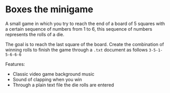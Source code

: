 # Boxes the minigame

A small game in which you try to reach the end of a board of 5 squares with a certain sequence of numbers from 1 to 6, this sequence of numbers represents the rolls of a die.

The goal is to reach the last square of the board. Create the combination of winning rolls to finish the game through a `.txt` document as follows `3-5-1-5-6-6-6`

Features:

- Classic video game background music
- Sound of clapping when you win
- Through a plain text file the die rolls are entered

